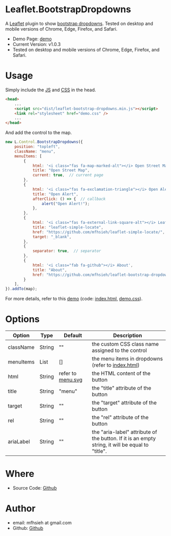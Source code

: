 Leaflet.BootstrapDropdowns
=

A [Leaflet](https://leafletjs.com/) plugin to show [bootstrap dropdowns](https://getbootstrap.com/docs/5.3/components/dropdowns/). Tested on desktop and mobile versions of Chrome, Edge, Firefox, and Safari.

* Demo Page: [demo](https://mfhsieh.github.io/leaflet-bootstrap-dropdowns/) 
* Current Version: v1.0.3
* Tested on desktop and mobile versions of Chrome, Edge, Firefox, and Safari.

# Usage

Simply include the [JS](dist/leaflet-bootstrap-dropdowns.min.js) and [CSS](examples/demo.css) in the head.

```html
<head>
    ...
    <script src="dist/leaflet-bootstrap-dropdowns.min.js"></script>
    <link rel="stylesheet" href="demo.css" />
    ...
</head>
```

And add the control to the map.

```js
new L.Control.BootstrapDropdowns({
    position: "topleft",
    className: "menu",
    menuItems: [
        {
            html: '<i class="fas fa-map-marked-alt"></i> Open Street Map',
            title: "Open Street Map",
            current: true,  // current page
        },
        {
            html: '<i class="fas fa-exclamation-triangle"></i> Open Alert',
            title: "Open Alert",
            afterClick: () => {  // callback
                alert("Open Alert!");
            },
        },
        {
            html: '<i class="fas fa-external-link-square-alt"></i> Leaflet.SimpleLocate',
            title: "leaflet-simple-locate",
            href: "https://github.com/mfhsieh/leaflet-simple-locate/",  // href with target
            target: "_blank",
        },
        {
            separator: true,  // separator
        },
        {
            html: '<i class="fab fa-github"></i> About',
            title: "About",
            href: "https://github.com/mfhsieh/leaflet-bootstrap-dropdowns",  // href without target
        }
    ],
}).addTo(map);
```

For more details, refer to this [demo](https://mfhsieh.github.io/leaflet-bootstrap-dropdowns/) (code: [index.html](index.html), [demo.css](examples/demo.css)).


# Options

| Option    | Type   | Default                              | Description                                                                                      |
| --------- | ------ | ------------------------------------ | ------------------------------------------------------------------------------------------------ |
| className | String | ""                                   | the custom CSS class name assigned to the control                                                |
| menuItems | List   | []                                   | the menu items in dropdowns (refer to [index.html](index.html))                                  |
| html      | String | refer to [menu.svg](images/menu.svg) | the HTML content of the button                                                                   |
| title     | String | "menu"                               | the "title" attribute of the button                                                              |
| target    | String | ""                                   | the "target" attribute of the button                                                             |
| rel       | String | ""                                   | the "rel" attribute of the button                                                                |
| ariaLabel | String | ""                                   | the "aria-label" attribute of the button. If it is an empty string, it will be equal to "title". |

# Where

* Source Code: [Github](https://github.com/mfhsieh/leaflet-bootstrap-dropdowns)

# Author

* email: mfhsieh at gmail.com
* Github: [Github](https://github.com/mfhsieh/)
